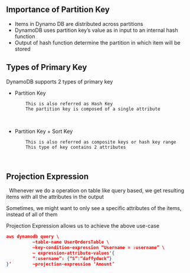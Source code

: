 ## Importance of Partition Key
* Items in Dynamo DB are distributed across partitions
* DynamoDB uses partition key’s value as in input to an internal hash function
* Output of hash function determine the partition in which item will be stored

## Types of Primary Key

DynamoDB supports 2 types of primary key
 
* Partition Key
          
          This is also referred as Hash Key 
          The partition key is composed of a single attribute 
 
* Partition Key + Sort Key

          This is also referred as composite keys or hash key range 
          This type of key contains 2 attributes 
 
## Projection Expression
 
Whenever we do a operation on table like query based, we get resulting items with all the attributes in the output


Sometimes, we might want to only see a specific attributes of the items, instead of all of them


Projection Expression allows us to achieve the above use-case

```json
aws dynamodb query \
          –table-name UserOrdersTable \
          –key-condition-expression “Username = :username” \
          — expression-attribute-values'{
          “:username”: {“S”:”daffyduck”}
}’        –projection-expression ‘Amount’
```
